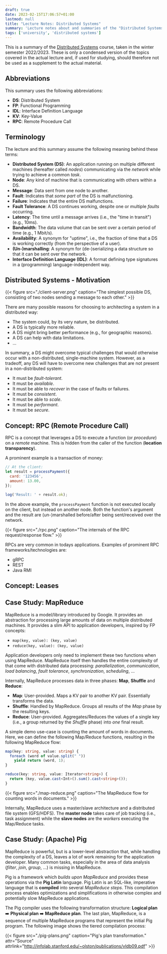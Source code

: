```yaml
---
draft: true
date: 2023-02-15T17:06:57+01:00
lastmod: null
title: "Lecture Notes: Distributed Systems"
summary: 'Lecture notes about and summaries of the "Distributed Systems" lecture at TUM.'
tags: ['university', 'distributed systems']
---
```


This is a summary of the [Distributed Systems](https://web.archive.org/web/20230215161635/https://campus.tum.de/tumonline/WBMODHB.wbShowMHBReadOnly?pKnotenNr=756837) course, taken in the winter semester 2022/2023. These is only a condensed version of the topics covered in the actual lecture and, if used for studying, should therefore not be used as a supplement to the actual material.

## Abbreviations

This summary uses the following abbreviations:

* **DS**: Distributed System
* **FP**: Functional Programming
* **IDL**: Interface Definition Language
* **KV**: Key-Value
* **RPC**: Remote Procedure Call

## Terminology

The lecture and this summary assume the following meaning behind these terms:

* **Distributed System (DS)**: An application running on multiple different machines (hereafter called _nodes_) communicating via the _network_ while trying to achieve a common _task_.
* **Node**: Any kind of machine that is communicating with others within a DS.
* **Message**: Data sent from one node to another.
* **Fault**: Indicates that _some part_ of the DS is malfunctioning.  
* **Failure**: Indicates that the entire DS malfunctions.  
* **Fault Tolerance**: A DS continues working, despite one or multiple _faults_ occurring.
* **Latency**: The time until a message arrives (i.e., the "time in transit") (e.g., 10ms).
* **Bandwidth**: The data volume that can be sent over a certain period of time (e.g., 1 Mbit/s).
* **Availability**: A synonym for "uptime", i.e., the fraction of time that a DS is working correctly (from the perspective of a user).
* **(Un-)marshalling**: A synonym for (de-)serializing a data structure so that it can be sent over the network.
* **Interface Definition Language (IDL)**: A format defining type signatures in a (programming) language-independent way.

## Distributed Systems - Motivation

{{< figure src="./client-server.png" caption="The simplest possible DS, consisting of two nodes sending a message to each other." >}}

There are many possible reasons for choosing to architecting a system in a distributed way:

* The system could, by its very nature, be distributed.
* A DS is typically more reliable.
* A DS might bring better performance (e.g., for geographic reasons).
* A DS can help with data limitations.
* ...

In summary, a DS might overcome typical challenges that would otherwise occur with a non-distributed, single-machine system. However, as a tradeoff, any DS will have to overcome new challenges that are not present in a non-distributed system:

* It must be *fault-tolerant*.
* It must be *available*.
* It must be able to *recover* in the case of faults or failures.
* It must be *consistent*.
* It must be able to *scale*.
* It must be *performant*.
* It must be *secure*.

## Concept: RPC (Remote Procedure Call)

RPC is a concept that leverages a DS to execute a function (or _procedure_) on a _remote_ machine. This is hidden from the caller of the function (**location transparency**).

A prominent example is a transaction of money:

```js
// At the client:
let result = processPayment({
  card: '123456',
  amount: 13.00,
});

log('Result: ' + result.ok);
```

In the above example, the `processPayment` function is not executed locally on the client, but instead on another node. Both the function's argument and the result are (un-)marshalled before/after being sent/received over the network.

{{< figure src="./rpc.png" caption="The internals of the RPC request/response flow." >}}

RPCs are very common in todays applications. Examples of prominent RPC frameworks/technologies are:

* gRPC
* REST
* Java RMI

## Concept: Leases



## Case Study: MapReduce

MapReduce is a model/library introduced by Google. It provides an abstraction for processing large amounts of data on multiple distributed machines. It provides a slim API to application developers, inspired by FP concepts:

* `map(key, value): (key, value)`
* `reduce(key, value): (key, value)`

Application developers only need to implement these two functions when using MapReduce. MapReduce itself then handles the entire complexity of that come with distributed data processing: _parallelization_, _communication_, _load balancing_, _fault tolerance_, _synchronization_, _scheduling_, ...

Internally, MapReduce processes data in three phases: **Map**, **Shuffle** and **Reduce**:

* **Map**: User-provided. Maps a KV pair to another KV pair. Essentially transforms the data.
* **Shuffle**: Handled by MapReduce. Groups all results of the _Map_ phase by the resulting keys.
* **Reduce**: User-provided. Aggregates/Reduces the values of a single key (i.e., a group returned by the _Shuffle_ phase) into _one_ final result.

A simple demo use-case is counting the amount of words in documents. Here, we can define the following Map/Reduce functions, resulting in the following MapReduce flow:

```ts
map(key: string, value: string) {
  foreach (word of value.split(" "))
    yield return (word, 1);
}

reduce(key: string, value: Iterator<string>) {
  return (key, value.cast<Int>().sum().cast<string>());
}
```

{{< figure src="./map-reduce.png" caption="The MapReduce flow for counting words in documents." >}}

Internally, MapReduce uses a master/slave architecture and a distributed file system (GFS/HDFS). The **master node** takes care of job tracking (i.e., task assignment) while the **slave nodes** are the _workers_ executing the Map/Reduce tasks.

## Case Study: (Apache) Pig

MapReduce is powerful, but is a lower-level abstraction that, while handling the complexity of a DS, leaves a lot of work remaining for the application developer. Many common tasks, especially in the area of data analysis (_filter_, _join_, _group_, ...) is missing in MapReduce.

Pig is a framework which _builds upon MapReduce_ and provides these operations via the **Pig Latin** language. Pig Latin is an SQL-like, imperative language that is **compiled** into several _MapReduce steps_. This compilation process enables optimizations and simplifications in otherwise complex and potentially slow MapReduce applications.

The Pig compiler uses the following transformation structure: **Logical plan** ➡️ **Physical plan** ➡️ **MapReduce plan**. The last plan, MapReduce, is a sequence of multiple MapReduce programs that represent the initial Pig program. The following image shows the tiered compilation process:

{{< figure src="./pig-plans.png" caption="Pig's plan transformation." attr="Source" attrlink="http://infolab.stanford.edu/~olston/publications/vldb09.pdf" >}}
